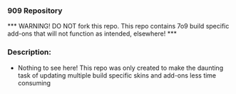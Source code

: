 ### 909 Repository

*** WARNING! DO NOT fork this repo. This repo contains 7o9 build specific add-ons that will not function as intended, elsewhere! ***<br>

### Description:
- Nothing to see here! This repo was only created to make the daunting task of updating multiple build specific skins and add-ons less time consuming



